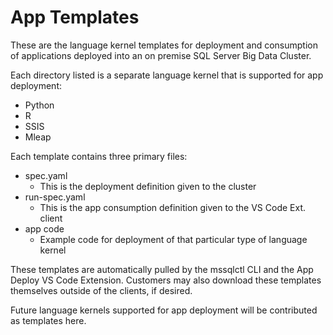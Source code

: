 # App Templates
These are the language kernel templates for deployment and consumption of applications deployed into an on premise SQL Server Big Data Cluster.

Each directory listed is a separate language kernel that is supported for app deployment:
- Python
- R
- SSIS
- Mleap

Each template contains three primary files:
- spec.yaml
    - This is the deployment definition given to the cluster
- run-spec.yaml
    - This is the app consumption definition given to the VS Code Ext. client
- app code
    - Example code for deployment of that particular type of language kernel

These templates are automatically pulled by the mssqlctl CLI and the App Deploy VS Code Extension.  Customers may also download these templates themselves outside of the clients, if desired.

Future language kernels supported for app deployment will be contributed as templates here.